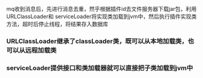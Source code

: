 mq收到消息后，先进行消息去重，然乎根据插件id去文件服务器下载jar包，利用URLClassLoader和
serviceLoader将实现类加载到jvm中，然后执行插件实现类方法，超时后停止线程，将结果存入数据库



### URLClassLoader继承了classLoader类，既可以从本地加载类，也可以从远程加载类

### serviceLoader提供接口和类加载器就可以直接把子类加载到jvm中